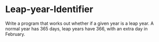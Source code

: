 # Leap-year-Identifier
Write a program that works out whether if a given year is a leap year. A normal year has 365 days, leap years have 366, with an extra day in February.
